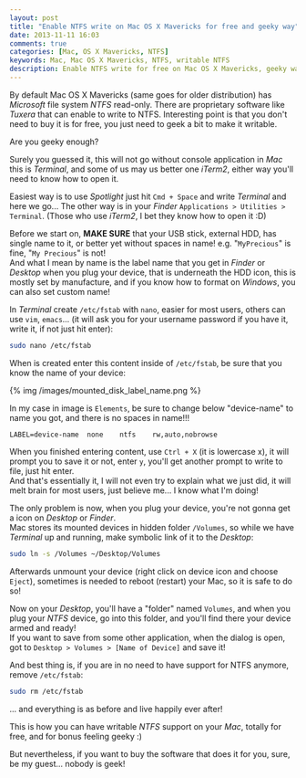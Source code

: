 ```yaml
---
layout: post
title: "Enable NTFS write on Mac OS X Mavericks for free and geeky way"
date: 2013-11-11 16:03
comments: true
categories: [Mac, OS X Mavericks, NTFS]
keywords: Mac, Mac OS X Mavericks, NTFS, writable NTFS
description: Enable NTFS write for free on Mac OS X Mavericks, geeky way.
---
```


By default Mac OS X Mavericks (same goes for older distribution) has _Microsoft_ file system _NTFS_ read-only. There are proprietary software like _Tuxera_ that can enable to write to NTFS. Interesting point is that you don't need to buy it is for free, you just need to geek a bit to make it writable. 

Are you geeky enough?

Surely you guessed it, this will not go without console application in _Mac_ this is _Terminal_, and some of us may us better one _iTerm2_, either way you'll need to know how to open it.

Easiest way is to use _Spotlight_ just hit `Cmd + Space` and write _Terminal_ and here we go...
The other way is in your _Finder_ `Applications > Utilities > Terminal`. (Those who use _iTerm2_, I bet they know how to open it :D)

Before we start on, **MAKE SURE** that your USB stick, external HDD, has single name to it, or better yet without spaces in name! e.g. "`MyPrecious`" is fine, "`My Precious`" is not!  
And what I mean by name is the label name that you get in _Finder_ or _Desktop_ when you plug your device, that is underneath the HDD icon, this is mostly set by manufacture, and if you know how to format on _Windows_, you can also set custom name!

In _Terminal_  create `/etc/fstab` with `nano`, easier for most users, others can use `vim`, `emacs`... (it will ask you for your username password if you have it, write it, if not just hit enter):

```bash
sudo nano /etc/fstab
```

When is created enter this content inside of `/etc/fstab`, be sure that you know the name of your device:

{% img /images/mounted_disk_label_name.png %}

In my case in image is `Elements`, be sure to change below "device-name" to name you got, and there is no spaces in name!!!


```
LABEL=device-name  none    ntfs    rw,auto,nobrowse
```



When you finished entering content, use `Ctrl + X` (it is lowercase x), it will prompt you to save it or not, enter `y`, you'll get another prompt to write to file, just hit enter.  
And that's essentially it, I will not even try to explain what we just did, it will melt brain for most users, just believe me... I know what I'm doing!


The only problem is now, when you plug your device, you're not gonna get a icon on _Desktop_ or _Finder_.  
Mac stores its mounted devices in hidden folder `/Volumes`, so while we have _Terminal_ up and running, make symbolic link of it to the _Desktop_:

```bash
sudo ln -s /Volumes ~/Desktop/Volumes
```

Afterwards unmount your device (right click on device icon and choose `Eject`), sometimes is needed to reboot (restart) your Mac, so it is safe to do so!

Now on your _Desktop_, you'll have a "folder" named `Volumes`, and when you plug your _NTFS_ device, go into this folder, and you'll find there your device armed and ready!  
If you want to save from some other application, when the dialog is open, got to `Desktop > Volumes > [Name of Device]` and save it!

And best thing is, if you are in no need to have support for NTFS anymore, remove `/etc/fstab`:

```bash
sudo rm /etc/fstab
```

... and everything is as before and live happily ever after!

This is how you can have writable _NTFS_ support on your _Mac_, totally for free, and for bonus feeling geeky :)

But nevertheless, if you want to buy the software that does it for you, sure, be my guest... nobody is geek!